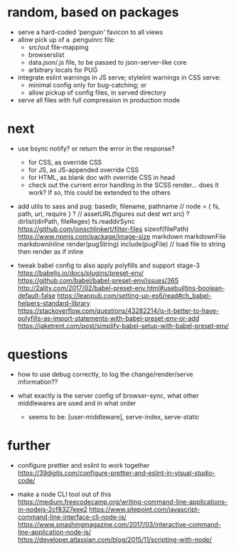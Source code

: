 # random, based on packages

* serve a hard-coded 'penguin' favicon to all views
* allow pick up of a .penguinrc file:
  - src/out file-mapping
  - browserslist
  - data.json/.js file, to be passed to json-server-like core
  - arbitrary locals for PUG
* integrate eslint warnings in JS serve; stylelint warnings in CSS serve:
  - minimal config only for bug-catching; or
  - allow pickup of config files, in served directory
* serve all files with full compression in production mode

# next

* use bsync notify? or return the error in the response?
  - for CSS, as override CSS
  - for JS, as JS-appended override CSS
  - for HTML, as blank doc with override CSS in head
  - check out the current error handling in the SCSS render...
    does it work? If so, this could be extended to the others

* add utils to sass and pug:
    basedir, filename, pathname
    // node = { fs, path, url, require } ?
    // assetURL(figures out dest wrt src) ?
    dirlist(dirPath, fileRegex)
      fs.readdirSync
      https://github.com/jonschlinkert/filter-files
    sizeof(filePath)
      https://www.npmjs.com/package/image-size
    markdown
    markdownFile
    markdownInline
    render(pugString)
    include(pugFile) // load file to string then render as if inline

* tweak babel config to also apply polyfills and support stage-3
  https://babeljs.io/docs/plugins/preset-env/
  https://github.com/babel/babel-preset-env/issues/365
  http://2ality.com/2017/02/babel-preset-env.html#usebuiltins-boolean-default-false
  https://leanpub.com/setting-up-es6/read#ch_babel-helpers-standard-library
  https://stackoverflow.com/questions/43282214/is-it-better-to-have-polyfills-as-import-statements-with-babel-preset-env-or-add
  https://jaketrent.com/post/simplify-babel-setup-with-babel-preset-env/


# questions

* how to use debug correctly, to log the change/render/serve information??

* what exactly is the server config of browser-sync, what other middlewares are used and in what order
  - seems to be: [user-middleware], serve-index, serve-static

# further

* configure prettier and eslint to work together
    https://39digits.com/configure-prettier-and-eslint-in-visual-studio-code/

* make a node CLI tool out of this
    https://medium.freecodecamp.org/writing-command-line-applications-in-nodejs-2cf8327eee2
    https://www.sitepoint.com/javascript-command-line-interface-cli-node-js/
    https://www.smashingmagazine.com/2017/03/interactive-command-line-application-node-js/
    https://developer.atlassian.com/blog/2015/11/scripting-with-node/
